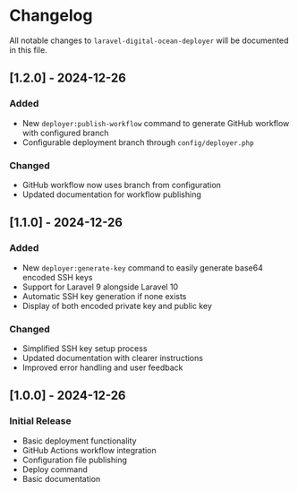 # Changelog

All notable changes to `laravel-digital-ocean-deployer` will be documented in this file.

## [1.2.0] - 2024-12-26

### Added
- New `deployer:publish-workflow` command to generate GitHub workflow with configured branch
- Configurable deployment branch through `config/deployer.php`

### Changed
- GitHub workflow now uses branch from configuration
- Updated documentation for workflow publishing

## [1.1.0] - 2024-12-26

### Added
- New `deployer:generate-key` command to easily generate base64 encoded SSH keys
- Support for Laravel 9 alongside Laravel 10
- Automatic SSH key generation if none exists
- Display of both encoded private key and public key

### Changed
- Simplified SSH key setup process
- Updated documentation with clearer instructions
- Improved error handling and user feedback

## [1.0.0] - 2024-12-26

### Initial Release
- Basic deployment functionality
- GitHub Actions workflow integration
- Configuration file publishing
- Deploy command
- Basic documentation
